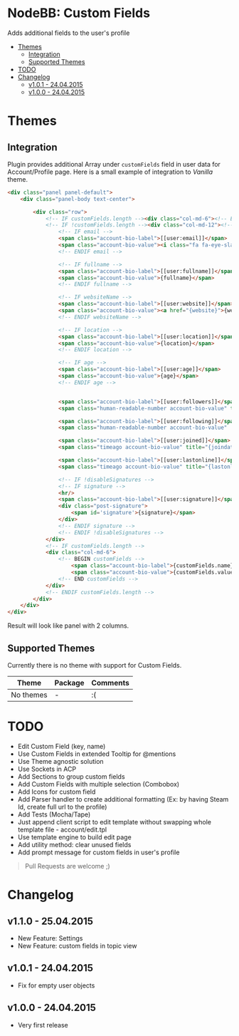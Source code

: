 # NodeBB: Custom Fields

Adds additional fields to the user's profile

<!-- START doctoc generated TOC please keep comment here to allow auto update -->
<!-- DON'T EDIT THIS SECTION, INSTEAD RE-RUN doctoc TO UPDATE -->
 

- [Themes](#themes)
  - [Integration](#integration)
  - [Supported Themes](#supported-themes)
- [TODO](#todo)
- [Changelog](#changelog)
  - [v1.0.1 - 24.04.2015](#v101---24042015)
  - [v1.0.0 - 24.04.2015](#v100---24042015)

<!-- END doctoc generated TOC please keep comment here to allow auto update -->

# Themes

## Integration

Plugin provides additional Array under `customFields` field in user data for Account/Profile page.
Here is a small example of integration to *Vanilla* theme.

```html
<div class="panel panel-default">
    <div class="panel-body text-center">

        <div class="row">
            <!-- IF customFields.length --><div class="col-md-6"><!-- ENDIF customFields.length -->
            <!-- IF !customFields.length --><div class="col-md-12"><!-- ENDIF !customFields.length -->
                <!-- IF email -->
                <span class="account-bio-label">[[user:email]]</span>
                <span class="account-bio-value"><i class="fa fa-eye-slash {emailClass}" title="[[user:email_hidden]]"></i> {email}</span>
                <!-- ENDIF email -->

                <!-- IF fullname -->
                <span class="account-bio-label">[[user:fullname]]</span>
                <span class="account-bio-value">{fullname}</span>
                <!-- ENDIF fullname -->

                <!-- IF websiteName -->
                <span class="account-bio-label">[[user:website]]</span>
                <span class="account-bio-value"><a href="{website}">{websiteName}</a></span>
                <!-- ENDIF websiteName -->

                <!-- IF location -->
                <span class="account-bio-label">[[user:location]]</span>
                <span class="account-bio-value">{location}</span>
                <!-- ENDIF location -->

                <!-- IF age -->
                <span class="account-bio-label">[[user:age]]</span>
                <span class="account-bio-value">{age}</span>
                <!-- ENDIF age -->


                <span class="account-bio-label">[[user:followers]]</span>
                <span class="human-readable-number account-bio-value" title="{followerCount}">{followerCount}</span>

                <span class="account-bio-label">[[user:following]]</span>
                <span class="human-readable-number account-bio-value"  title="{followingCount}">{followingCount}</span>

                <span class="account-bio-label">[[user:joined]]</span>
                <span class="timeago account-bio-value" title="{joindate}"></span>

                <span class="account-bio-label">[[user:lastonline]]</span>
                <span class="timeago account-bio-value" title="{lastonline}"></span>

                <!-- IF !disableSignatures -->
                <!-- IF signature -->
                <hr/>
                <span class="account-bio-label">[[user:signature]]</span>
                <div class="post-signature">
                    <span id='signature'>{signature}</span>
                </div>
                <!-- ENDIF signature -->
                <!-- ENDIF !disableSignatures -->
            </div>
            <!-- IF customFields.length -->
            <div class="col-md-6">
                <!-- BEGIN customFields -->
                    <span class="account-bio-label">{customFields.name}</span>
                    <span class="account-bio-value">{customFields.value}</span>
                <!-- END customFields -->
            </div>
            <!-- ENDIF customFields.length -->
        </div>
    </div>
</div>
```

Result will look like panel with 2 columns.

## Supported Themes

Currently there is no theme with support for Custom Fields.

| Theme | Package | Comments |
| ------------- | ----------- | ----------- |
| No themes | - | :( |

# TODO

- Edit Custom Field (key, name)
- Use Custom Fields in extended Tooltip for @mentions
- Use Theme agnostic solution
- Use Sockets in ACP
- Add Sections to group custom fields
- Add Custom Fields with multiple selection (Combobox)
- Add Icons for custom field
- Add Parser handler to create additional formatting (Ex: by having Steam Id, create full url to the profile)
- Add Tests (Mocha/Tape)
- Just append client script to edit template without swapping whole template file - account/edit.tpl
- Use template engine to build edit page
- Add utility method: clear unused fields
- Add prompt message for custom fields in user's profile

> Pull Requests are welcome ;)

# Changelog

## v1.1.0 - 25.04.2015

- New Feature: Settings
- New Feature: custom fields in topic view

## v1.0.1 - 24.04.2015

- Fix for empty user objects

## v1.0.0 - 24.04.2015

- Very first release
